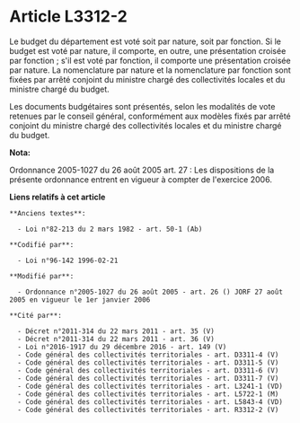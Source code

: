 # Article L3312-2

Le budget du département est voté soit par nature, soit par fonction. Si le budget est voté par nature, il comporte, en
outre, une présentation croisée par fonction ; s'il est voté par fonction, il comporte une présentation croisée par nature.
La nomenclature par nature et la nomenclature par fonction sont fixées par arrêté conjoint du ministre chargé des
collectivités locales et du ministre chargé du budget.

Les documents budgétaires sont présentés, selon les modalités de vote retenues par le conseil général, conformément aux
modèles fixés par arrêté conjoint du ministre chargé des collectivités locales et du ministre chargé du budget.

**Nota:**

Ordonnance 2005-1027 du 26 août 2005 art. 27 : Les dispositions de la présente ordonnance entrent en vigueur à compter de
l'exercice 2006.

**Liens relatifs à cet article**

	**Anciens textes**:

	  - Loi n°82-213 du 2 mars 1982 - art. 50-1 (Ab)

	**Codifié par**:

	  - Loi n°96-142 1996-02-21

	**Modifié par**:

	  - Ordonnance n°2005-1027 du 26 août 2005 - art. 26 () JORF 27 août 2005 en vigueur le 1er janvier 2006

	**Cité par**:

	  - Décret n°2011-314 du 22 mars 2011 - art. 35 (V)
	  - Décret n°2011-314 du 22 mars 2011 - art. 36 (V)
	  - Loi n°2016-1917 du 29 décembre 2016 - art. 149 (V)
	  - Code général des collectivités territoriales - art. D3311-4 (V)
	  - Code général des collectivités territoriales - art. D3311-5 (V)
	  - Code général des collectivités territoriales - art. D3311-6 (V)
	  - Code général des collectivités territoriales - art. D3311-7 (V)
	  - Code général des collectivités territoriales - art. L3241-1 (VD)
	  - Code général des collectivités territoriales - art. L5722-1 (M)
	  - Code général des collectivités territoriales - art. L5843-4 (VD)
	  - Code général des collectivités territoriales - art. R3312-2 (V)
